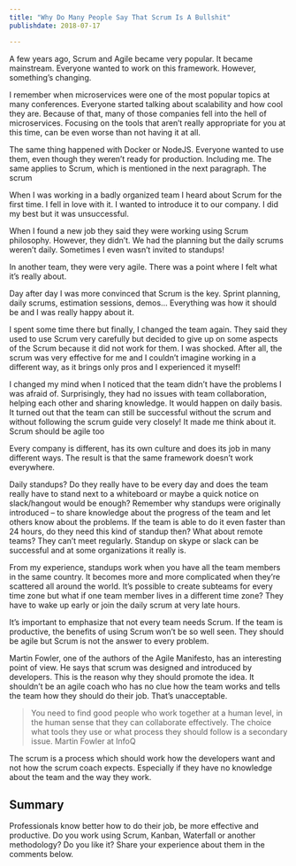 ```yaml
---
title: "Why Do Many People Say That Scrum Is A Bullshit"
publishdate: 2018-07-17

---
```


A few years ago, Scrum and Agile became very popular. It became mainstream. Everyone wanted to work on this framework. However, something’s changing.

I remember when microservices were one of the most popular topics at many conferences. Everyone started talking about scalability and how cool they are. Because of that, many of those companies fell into the hell of microservices. Focusing on the tools that aren’t really appropriate for you at this time, can be even worse than not having it at all.

The same thing happened with Docker or NodeJS. Everyone wanted to use them, even though they weren’t ready for production. Including me. The same applies to Scrum, which is mentioned in the next paragraph.
The scrum

When I was working in a badly organized team I heard about Scrum for the first time. I fell in love with it. I wanted to introduce it to our company. I did my best but it was unsuccessful.

When I found a new job they said they were working using Scrum philosophy. However, they didn’t. We had the planning but the daily scrums weren’t daily. Sometimes I even wasn’t invited to standups!

In another team, they were very agile. There was a point where I felt what it’s really about.

Day after day I was more convinced that Scrum is the key. Sprint planning, daily scrums, estimation sessions, demos… Everything was how it should be and I was really happy about it.

I spent some time there but finally, I changed the team again. They said they used to use Scrum very carefully but decided to give up on some aspects of the Scrum because it did not work for them. I was shocked. After all, the scrum was very effective for me and I couldn’t imagine working in a different way, as it brings only pros and I experienced it myself!

I changed my mind when I noticed that the team didn’t have the problems I was afraid of. Surprisingly, they had no issues with team collaboration, helping each other and sharing knowledge. It would happen on daily basis. It turned out that the team can still be successful without the scrum and without following the scrum guide very closely! It made me think about it.
Scrum should be agile too

Every company is different, has its own culture and does its job in many different ways. The result is that the same framework doesn’t work everywhere.

Daily standups? Do they really have to be every day and does the team really have to stand next to a whiteboard or maybe a quick notice on slack/hangout would be enough? Remember why standups were originally introduced – to share knowledge about the progress of the team and let others know about the problems. If the team is able to do it even faster than 24 hours, do they need this kind of standup then? What about remote teams?  They can’t meet regularly. Standup on skype or slack can be successful and at some organizations it really is.

From my experience, standups work when you have all the team members in the same country. It becomes more and more complicated when they’re scattered all around the world. It’s possible to create subteams for every time zone but what if one team member lives in a different time zone? They have to wake up early or join the daily scrum at very late hours.

It’s important to emphasize that not every team needs Scrum. If the team is productive, the benefits of using Scrum won’t be so well seen. They should be agile but Scrum is not the answer to every problem.

Martin Fowler, one of the authors of the Agile Manifesto, has an interesting point of view. He says that scrum was designed and introduced by developers. This is the reason why they should promote the idea. It shouldn’t be an agile coach who has no clue how the team works and tells the team how they should do their job. That’s unacceptable.

>You need to find good people who work together at a human level, in the human sense that they can collaborate effectively. The choice what tools they use or what process they should follow is a secondary issue.
>   Martin Fowler at InfoQ

The scrum is a process which should work how the developers want and not how the scrum coach expects. Especially if they have no knowledge about the team and the way they work.

## Summary
Professionals know better how to do their job, be more effective and productive. Do you work using Scrum, Kanban, Waterfall or another methodology? Do you like it? Share your experience about them in the comments below.
